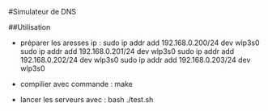 #Simulateur de DNS


##Utilisation

- préparer les aresses ip : 
		sudo ip addr add 192.168.0.200/24 dev wlp3s0
		sudo ip addr add 192.168.0.201/24 dev wlp3s0
		sudo ip addr add 192.168.0.202/24 dev wlp3s0
		sudo ip addr add 192.168.0.203/24 dev wlp3s0


- compilier avec commande : make 
- lancer les serveurs avec : bash ./test.sh

